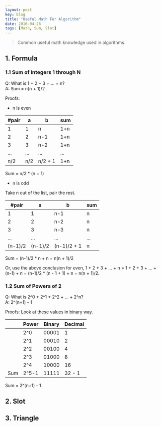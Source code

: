 ```yaml
---
layout: post
key: blog
title: "Useful Math For Algorithm"
date: 2016-04-28
tags: [Math, Sum, Slot]
---
```


> Common useful math knowledge used in algorithms.

## 1. Formula
### 1.1 Sum of Integers 1 through N
Q: What is 1 + 2 + 3 + ... + n?  
A: Sum = n(n + 1)/2  

Proofs:

* n is even

|#pair| a | b | sum |
|---|---|---|---|
| 1 | 1 | n | 1+n |
| 2 | 2 | n-1 | 1+n |
| 3 | 3 | n-2 | 1+n |
| ... | ... | ... | ... |
| n/2 | n/2 | n/2 + 1 | 1+n |

Sum = n/2 * (n + 1)

* n is odd

Take n out of the list, pair the rest.

#pair| a | b | sum
--|---|---|--
 1 | 1  | n-1 | n
 2 | 2  | n-2 | n
 3 | 3  | n-3 | n
 ... | ... | ... | ...
 (n-1)/2 | (n-1)/2 | (n-1)/2 + 1 | n

Sum = (n-1)/2 * n + n = n(n + 1)/2  

Or, use the above conclusion for even, 1 + 2 + 3 + ... + n = 1 + 2 + 3 + ... + (n-1) + n = (n-1)/2 * (n - 1 + 1) + n = n(n + 1)/2.  

### 1.2 Sum of Powers of 2
Q: What is 2^0 + 2^1 + 2^2 + ... + 2^n?  
A: 2^(n+1) - 1

Proofs:
Look at these values in binary way.  

|   |Power  | Binary|Decimal|
|---|-------|-------|-------|
|   | 2^0   | 00001 | 1     |
|   | 2^1   | 00010 | 2     |
|   | 2^2   | 00100 | 4     |
|   | 2^3   | 01000 | 8     |
|   | 2^4   | 10000 | 16    |
|Sum| 2^5-1 | 11111 | 32 - 1|

Sum = 2^(n+1) - 1

## 2. Slot

## 3. Triangle
